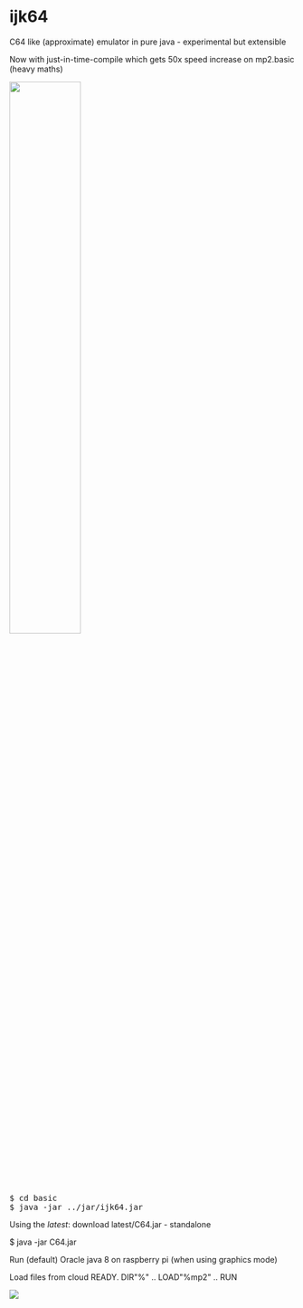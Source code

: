 ijk64
=====

C64 like (approximate) emulator in pure java - experimental but extensible

Now with just-in-time-compile which gets 50x speed increase on mp2.basic (heavy maths)

<IMG SRC="http://www.futex.com.au/ijk64/ijk64-c64screen-1.jpg" WIDTH=50% />
<PRE>
$ cd basic
$ java -jar ../jar/ijk64.jar
</PRE>

Using the <I>latest</I>:
download latest/C64.jar - standalone

$ java -jar C64.jar

Run (default) Oracle java 8 on raspberry pi (when using graphics mode)

Load files from cloud
   READY.
   DIR"%"
   ..
   LOAD"%mp2"
   ..
   RUN

<IMG SRC="http://www.futex.com.au/ijk64/b.php" />

